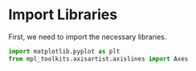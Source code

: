 # Import Libraries

First, we need to import the necessary libraries.

```python
import matplotlib.pyplot as plt
from mpl_toolkits.axisartist.axislines import Axes
```
